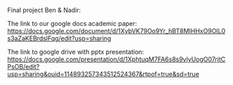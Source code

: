 Final project Ben & Nadir:

The link to our google docs academic paper:
https://docs.google.com/document/d/1XybVK79Oo9Yr_hBT8MIHHxO9OlL0s3aZaKEBrdslFqg/edit?usp=sharing


The link to google drive with pptx presentation:
https://docs.google.com/presentation/d/1XphtuqM7FA6s8s9vlyUogO07rjtCPsOB/edit?usp=sharing&ouid=114893257343512524367&rtpof=true&sd=true
